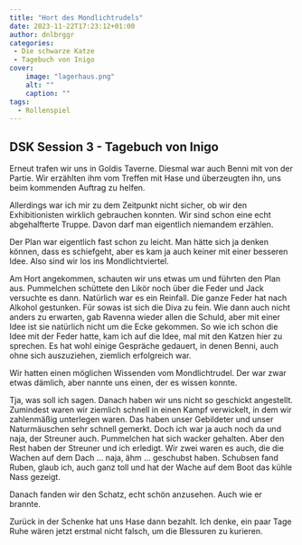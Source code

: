 ```yaml
---
title: "Hort des Mondlichtrudels"
date: 2023-11-22T17:23:12+01:00
author: dnlbrggr
categories:
 - Die schwarze Katze
 - Tagebuch von Inigo
cover:
    image: "lagerhaus.png"
    alt: ""
    caption: ""
tags:
  - Rollenspiel
---
```


## DSK Session 3 - Tagebuch von Inigo

Erneut trafen wir uns in Goldis Taverne. Diesmal war auch Benni mit von der Partie. Wir erzählten ihm vom Treffen mit Hase und überzeugten ihn, uns beim kommenden Auftrag zu helfen. 

Allerdings war ich mir zu dem Zeitpunkt nicht sicher, ob wir den Exhibitionisten wirklich gebrauchen konnten. Wir sind schon eine echt abgehalfterte Truppe. Davon darf man eigentlich niemandem erzählen. 

Der Plan war eigentlich fast schon zu leicht. Man hätte sich ja denken können, dass es schiefgeht, aber es kam ja auch keiner mit einer besseren Idee. Also sind wir los ins Mondlichtviertel. 

Am Hort angekommen, schauten wir uns etwas um und führten den Plan aus. Pummelchen schüttete den Likör noch über die Feder und Jack versuchte es dann. Natürlich war es ein Reinfall. Die ganze Feder hat nach Alkohol gestunken. Für sowas ist sich die Diva zu fein. Wie dann auch nicht anders zu erwarten, gab Ravenna wieder allen die Schuld, aber mit einer Idee ist sie natürlich nicht um die Ecke gekommen. So wie ich schon die Idee mit der Feder hatte, kam ich auf die Idee, mal mit den Katzen hier zu sprechen. Es hat wohl einige Gespräche gedauert, in denen Benni, auch ohne sich auszuziehen, ziemlich erfolgreich war. 

Wir hatten einen möglichen Wissenden vom Mondlichtrudel. Der war zwar etwas dämlich, aber nannte uns einen, der es wissen konnte. 

Tja, was soll ich sagen. Danach haben wir uns nicht so geschickt angestellt. Zumindest waren wir ziemlich schnell in einen Kampf verwickelt, in dem wir zahlenmäßig unterlegen waren. Das haben unser Gebildeter und unser Naturmäuschen sehr schnell gemerkt. Doch ich war ja auch noch da und naja, der Streuner auch. Pummelchen hat sich wacker gehalten. Aber den Rest haben der Streuner und ich erledigt. Wir zwei waren es auch, die die Wachen auf dem Dach … naja, ähm … geschubst haben. Schubsen fand Ruben, glaub ich, auch ganz toll und hat der Wache auf dem Boot das kühle Nass gezeigt. 

Danach fanden wir den Schatz, echt schön anzusehen. Auch wie er brannte. 

Zurück in der Schenke hat uns Hase dann bezahlt. Ich denke, ein paar Tage Ruhe wären jetzt erstmal nicht falsch, um die Blessuren zu kurieren. 